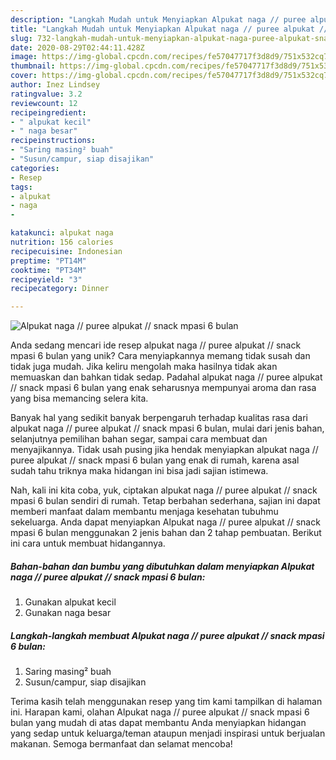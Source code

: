 ```yaml
---
description: "Langkah Mudah untuk Menyiapkan Alpukat naga // puree alpukat // snack mpasi 6 bulan Anti Gagal"
title: "Langkah Mudah untuk Menyiapkan Alpukat naga // puree alpukat // snack mpasi 6 bulan Anti Gagal"
slug: 732-langkah-mudah-untuk-menyiapkan-alpukat-naga-puree-alpukat-snack-mpasi-6-bulan-anti-gagal
date: 2020-08-29T02:44:11.428Z
image: https://img-global.cpcdn.com/recipes/fe57047717f3d8d9/751x532cq70/alpukat-naga-puree-alpukat-snack-mpasi-6-bulan-foto-resep-utama.jpg
thumbnail: https://img-global.cpcdn.com/recipes/fe57047717f3d8d9/751x532cq70/alpukat-naga-puree-alpukat-snack-mpasi-6-bulan-foto-resep-utama.jpg
cover: https://img-global.cpcdn.com/recipes/fe57047717f3d8d9/751x532cq70/alpukat-naga-puree-alpukat-snack-mpasi-6-bulan-foto-resep-utama.jpg
author: Inez Lindsey
ratingvalue: 3.2
reviewcount: 12
recipeingredient:
- " alpukat kecil"
- " naga besar"
recipeinstructions:
- "Saring masing² buah"
- "Susun/campur, siap disajikan"
categories:
- Resep
tags:
- alpukat
- naga
- 

katakunci: alpukat naga  
nutrition: 156 calories
recipecuisine: Indonesian
preptime: "PT14M"
cooktime: "PT34M"
recipeyield: "3"
recipecategory: Dinner

---
```



![Alpukat naga // puree alpukat // snack mpasi 6 bulan](https://img-global.cpcdn.com/recipes/fe57047717f3d8d9/751x532cq70/alpukat-naga-puree-alpukat-snack-mpasi-6-bulan-foto-resep-utama.jpg)

Anda sedang mencari ide resep alpukat naga // puree alpukat // snack mpasi 6 bulan yang unik? Cara menyiapkannya memang tidak susah dan tidak juga mudah. Jika keliru mengolah maka hasilnya tidak akan memuaskan dan bahkan tidak sedap. Padahal alpukat naga // puree alpukat // snack mpasi 6 bulan yang enak seharusnya mempunyai aroma dan rasa yang bisa memancing selera kita.

Banyak hal yang sedikit banyak berpengaruh terhadap kualitas rasa dari alpukat naga // puree alpukat // snack mpasi 6 bulan, mulai dari jenis bahan, selanjutnya pemilihan bahan segar, sampai cara membuat dan menyajikannya. Tidak usah pusing jika hendak menyiapkan alpukat naga // puree alpukat // snack mpasi 6 bulan yang enak di rumah, karena asal sudah tahu triknya maka hidangan ini bisa jadi sajian istimewa.




Nah, kali ini kita coba, yuk, ciptakan alpukat naga // puree alpukat // snack mpasi 6 bulan sendiri di rumah. Tetap berbahan sederhana, sajian ini dapat memberi manfaat dalam membantu menjaga kesehatan tubuhmu sekeluarga. Anda dapat menyiapkan Alpukat naga // puree alpukat // snack mpasi 6 bulan menggunakan 2 jenis bahan dan 2 tahap pembuatan. Berikut ini cara untuk membuat hidangannya.

<!--inarticleads1-->

##### Bahan-bahan dan bumbu yang dibutuhkan dalam menyiapkan Alpukat naga // puree alpukat // snack mpasi 6 bulan:

1. Gunakan  alpukat kecil
1. Gunakan  naga besar




<!--inarticleads2-->

##### Langkah-langkah membuat Alpukat naga // puree alpukat // snack mpasi 6 bulan:

1. Saring masing² buah
1. Susun/campur, siap disajikan




Terima kasih telah menggunakan resep yang tim kami tampilkan di halaman ini. Harapan kami, olahan Alpukat naga // puree alpukat // snack mpasi 6 bulan yang mudah di atas dapat membantu Anda menyiapkan hidangan yang sedap untuk keluarga/teman ataupun menjadi inspirasi untuk berjualan makanan. Semoga bermanfaat dan selamat mencoba!
